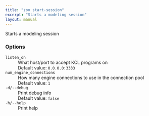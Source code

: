 ```yaml
---
title: "zoo start-session"
excerpt: "Starts a modeling session"
layout: manual
---
```


Starts a modeling session

### Options

<dl class="flags">
   <dt><code>listen_on</code></dt>
   <dd>What host/port to accept KCL programs on<br/>Default value: <code>0.0.0.0:3333</code></dd>

   <dt><code>num_engine_connections</code></dt>
   <dd>How many engine connections to use in the connection pool<br/>Default value: <code>1</code></dd>

   <dt><code>-d/--debug</code></dt>
   <dd>Print debug info<br/>Default value: <code>false</code></dd>

   <dt><code>-h/--help</code></dt>
   <dd>Print help</dd>
</dl>

